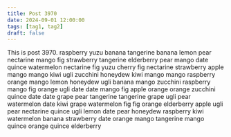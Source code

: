 ```yaml
---
title: Post 3970
date: 2024-09-01 12:00:00
tags: [tag1, tag2]
draft: false
---
```

This is post 3970.
raspberry
yuzu
banana
tangerine
banana
lemon
pear
nectarine
mango
fig
strawberry
tangerine
elderberry
pear
mango
date
quince
watermelon
nectarine
fig
yuzu
cherry
fig
nectarine
strawberry
apple
mango
mango
kiwi
ugli
zucchini
honeydew
kiwi
mango
mango
raspberry
orange
mango
lemon
honeydew
ugli
banana
mango
zucchini
raspberry
mango
fig
orange
ugli
date
date
mango
fig
apple
orange
orange
zucchini
quince
date
date
grape
pear
tangerine
tangerine
grape
ugli
pear
watermelon
date
kiwi
grape
watermelon
fig
fig
orange
elderberry
apple
ugli
pear
nectarine
quince
ugli
lemon
date
pear
honeydew
raspberry
kiwi
watermelon
banana
strawberry
date
orange
mango
tangerine
mango
quince
orange
quince
elderberry
